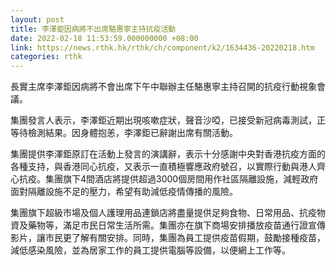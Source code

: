 ```yaml
---
layout: post
title: 李澤鉅因病將不出席駱惠寧主持抗疫活動
date: 2022-02-18 11:53:59.000000000 +08:00
link: https://news.rthk.hk/rthk/ch/component/k2/1634436-20220218.htm
categories: rthk
---
```


長實主席李澤鉅因病將不會出席下午中聯辦主任駱惠寧主持召開的抗疫行動視象會議。

集團發言人表示，李澤鉅近期出現咳嗽症狀，聲音沙啞，已接受新冠病毒測試，正等待檢測結果。因身體抱恙，李澤鉅已辭謝出席有關活動。

集團提供李澤鉅原訂在活動上發言的演講辭，表示十分感謝中央對香港抗疫方面的各種支持，與香港同心抗疫，又表示一直積極響應政府號召，以實際行動與港人齊心抗疫。集團旗下4間酒店將提供超過3000個房間用作社區隔離設施，減輕政府面對隔離設施不足的壓力，希望有助減低疫情傳播的風險。

集團旗下超級市場及個人護理用品連鎖店將盡量提供足夠食物、日常用品、抗疫物資及藥物等，滿足市民日常生活所需。集團亦在旗下商場安排播放疫苗通行證宣傳影片，讓市民更了解有關安排。同時，集團為員工提供疫苗假期，鼓勵接種疫苗，減低感染風險，並為居家工作的員工提供電腦等設備，以便網上工作等。
